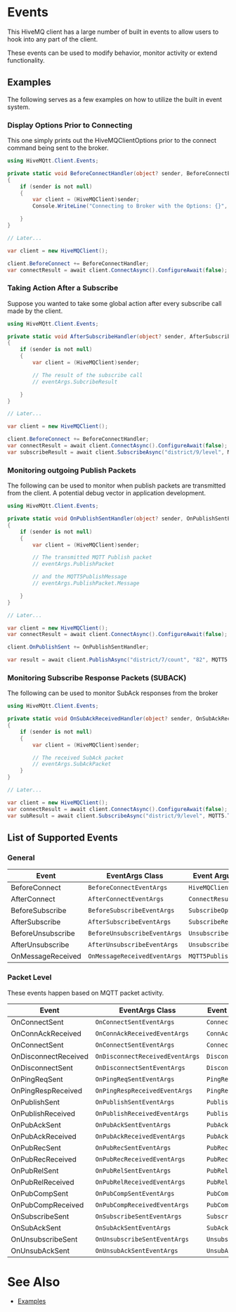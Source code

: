 # Events

This HiveMQ client has a large number of built in events to allow users to hook into any part of the client.

These events can be used to modify behavior, monitor activity or extend functionality.

## Examples

The following serves as a few examples on how to utilize the built in event system.

### Display Options Prior to Connecting

This one simply prints out the HiveMQClientOptions prior to the connect command being sent to the broker.

```csharp
using HiveMQtt.Client.Events;

private static void BeforeConnectHandler(object? sender, BeforeConnectEventArgs eventArgs)
{
    if (sender is not null)
    {
        var client = (HiveMQClient)sender;
        Console.WriteLine("Connecting to Broker with the Options: {}", eventArgs.Options)

    }
}

// Later...

var client = new HiveMQClient();

client.BeforeConnect += BeforeConnectHandler;
var connectResult = await client.ConnectAsync().ConfigureAwait(false);
```

### Taking Action After a Subscribe

Suppose you wanted to take some global action after every subscribe call made by the client.

```csharp
using HiveMQtt.Client.Events;

private static void AfterSubscribeHandler(object? sender, AfterSubscribeEventArgs eventArgs)
{
    if (sender is not null)
    {
        var client = (HiveMQClient)sender;

        // The result of the subscribe call
        // eventArgs.SubcribeResult

    }
}

// Later...

var client = new HiveMQClient();

client.BeforeConnect += BeforeConnectHandler;
var connectResult = await client.ConnectAsync().ConfigureAwait(false);
var subscribeResult = await client.SubscribeAsync("district/9/level", MQTT5.Types.QualityOfService.ExactlyOnceDelivery).ConfigureAwait(false);
```

### Monitoring outgoing Publish Packets

The following can be used to monitor when publish packets are transmitted from the client.  A potential debug vector in application development.

```csharp
using HiveMQtt.Client.Events;

private static void OnPublishSentHandler(object? sender, OnPublishSentEventArgs eventArgs)
{
    if (sender is not null)
    {
        var client = (HiveMQClient)sender;

        // The transmitted MQTT Publish packet
        // eventArgs.PublishPacket

        // and the MQTT5PublishMessage
        // eventArgs.PublishPacket.Message

    }
}

// Later...

var client = new HiveMQClient();
var connectResult = await client.ConnectAsync().ConfigureAwait(false);

client.OnPublishSent += OnPublishSentHandler;

var result = await client.PublishAsync("district/7/count", "82", MQTT5.Types.QualityOfService.AtLeastOnceDelivery).ConfigureAwait(false);
```

### Monitoring Subscribe Response Packets (SUBACK)

The following can be used to monitor SubAck responses from the broker

```csharp
using HiveMQtt.Client.Events;

private static void OnSubAckReceivedHandler(object? sender, OnSubAckReceivedEventArgs eventArgs)
{
    if (sender is not null)
    {
        var client = (HiveMQClient)sender;

        // The received SubAck packet
        // eventArgs.SubAckPacket
    }
}

// Later...

var client = new HiveMQClient();
var connectResult = await client.ConnectAsync().ConfigureAwait(false);
var subResult = await client.SubscribeAsync("district/9/level", MQTT5.Types.QualityOfService.ExactlyOnceDelivery).ConfigureAwait(false);
```

## List of Supported Events

### General

| Event         | EventArgs Class          | Event Arguments      |
| ------------- | ------------------------ | -------------------- |
| BeforeConnect | `BeforeConnectEventArgs` | `HiveMQClientOptions`  |
| AfterConnect  | `AfterConnectEventArgs` | `ConnectResult` |
| BeforeSubscribe | `BeforeSubscribeEventArgs` | `SubscribeOptions`  |
| AfterSubscribe  | `AfterSubscribeEventArgs` |  `SubscribeResult` |
| BeforeUnsubscribe | `BeforeUnsubscribeEventArgs` | `UnsubscribeOptions`  |
| AfterUnsubscribe  | `AfterUnsubscribeEventArgs` |  `UnsubscribeResult` |
| OnMessageReceived | `OnMessageReceivedEventArgs` |  `MQTT5PublishMessage` |

### Packet Level

These events happen based on MQTT packet activity.

| Event         | EventArgs Class          | Event Arguments      |
| ------------- | ------------------------ | -------------------- |
| OnConnectSent        | `OnConnectSentEventArgs`     |  `ConnectPacket` |
| OnConnAckReceived    | `OnConnAckReceivedEventArgs` |  `ConnAckPacket` |
| OnConnectSent        | `OnConnectSentEventArgs`     |  `ConnectPacket` |
| OnDisconnectReceived | `OnDisconnectReceivedEventArgs` |  `DisconnectPacket` |
| OnDisconnectSent     | `OnDisconnectSentEventArgs`  |  `DisconnectPacket` |
| OnPingReqSent        | `OnPingReqSentEventArgs`     |  `PingReqPacket` |
| OnPingRespReceived   | `OnPingRespReceivedEventArgs` |  `PingRespPacket` |
| OnPublishSent        | `OnPublishSentEventArgs`     |  `PublishPacket` |
| OnPublishReceived    | `OnPublishReceivedEventArgs` |  `PublishPacket` |
| OnPubAckSent         | `OnPubAckSentEventArgs`      |  `PubAckPacket` |
| OnPubAckReceived     | `OnPubAckReceivedEventArgs` |  `PubAckPacket` |
| OnPubRecSent         | `OnPubRecSentEventArgs`     |  `PubRecPacket` |
| OnPubRecReceived     | `OnPubRecReceivedEventArgs` |  `PubRecPacket` |
| OnPubRelSent         | `OnPubRelSentEventArgs`     |  `PubRelPacket` |
| OnPubRelReceived     | `OnPubRelReceivedEventArgs` |  `PubRelPacket` |
| OnPubCompSent        | `OnPubCompSentEventArgs`    |  `PubCompPacket` |
| OnPubCompReceived    | `OnPubCompReceivedEventArgs` |  `PubCompPacket` |
| OnSubscribeSent      | `OnSubscribeSentEventArgs`    |  `SubscribePacket` |
| OnSubAckSent         | `OnSubAckSentEventArgs`    |  `SubAckPacket` |
| OnUnsubscribeSent    | `OnUnsubscribeSentEventArgs`    |  `UnsubscribePacket` |
| OnUnsubAckSent       | `OnUnsubAckSentEventArgs`    |  `UnsubAckPacket` |

# See Also

* [Examples](https://github.com/hivemq/hivemq-mqtt-client-dotnet/blob/main/Documentation/Examples.md)
